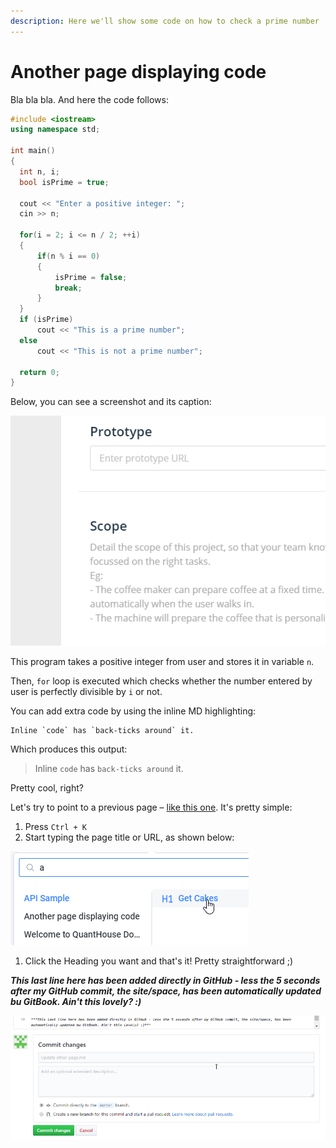 ```yaml
---
description: Here we'll show some code on how to check a prime number
---
```


# Another page displaying code

Bla bla bla. And here the code follows:

```cpp
#include <iostream>
using namespace std;

int main()
{
  int n, i;
  bool isPrime = true;

  cout << "Enter a positive integer: ";
  cin >> n;

  for(i = 2; i <= n / 2; ++i)
  {
      if(n % i == 0)
      {
          isPrime = false;
          break;
      }
  }
  if (isPrime)
      cout << "This is a prime number";
  else
      cout << "This is not a prime number";

  return 0;
}
```

Below, you can see a screenshot and its caption:

![The magical caption of the test is added automatically](../.gitbook/assets/image.png)

This program takes a positive integer from user and stores it in variable `n`.

Then, `for` loop is executed which checks whether the number entered by user is perfectly divisible by `i` or not.

You can add extra code by using the inline MD highlighting:

```text
Inline `code` has `back-ticks around` it.
```

Which produces this output:

> Inline `code` has `back-ticks around` it.

Pretty cool, right?

Let's try to point to a previous page – [like this one](landing-page.md#get-cakes). It's pretty simple:

1. Press `Ctrl + K`
2. Start typing the page title or URL, as shown below:

![Super simple, right?](../.gitbook/assets/image%20%282%29.png)

1. Click the Heading you want and that's it! Pretty straightforward ;\)

_**This last line here has been added directly in GitHub - less the 5 seconds after my GitHub commit, the site/space, has been automatically updated bu GitBook. Ain't this lovely? :\)**_

![It works both ways - you can write content in GitBook and synchronize it with GitHub or vice-versa](../.gitbook/assets/image%20%283%29.png)

